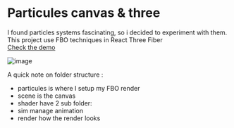 # Particules canvas & three

I found particles systems fascinating, so i decided to experiment with them.  
This project use FBO techniques in React Three Fiber  
[Check the demo](https://particules-canvas-three.netlify.app)  

![image](https://github.com/Vincent-Wirwicki/Particules-canvas-three/assets/98763680/10fb8b24-4e61-46fb-984e-e38c78297c6e)

A quick note on folder structure :  
  - particules is where I setup my FBO render
  - scene is the canvas
  - shader have 2 sub folder:
  - sim manage animation
  - render how the render looks  

